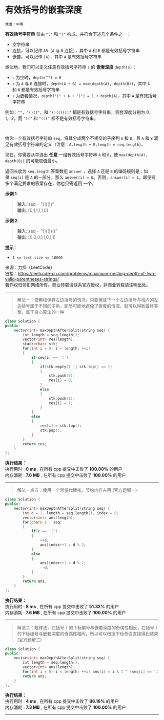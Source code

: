 # 有效括号的嵌套深度 #  
`难度：中等` 

**有效括号字符串** 仅由 `"("` 和 `")"` 构成，并符合下述几个条件之一：  
- 空字符串
- 连接，可以记作 `AB`（`A` 与 `B` 连接），其中 `A` 和 `B` 都是有效括号字符串
- 嵌套，可以记作 `(A)`，其中 `A` 是有效括号字符串  

类似地，我们可以定义任意有效括号字符串 `s` 的 **嵌套深度** `depth(S)`：  
- `s` 为空时，`depth("") = 0`
- `s` 为 `A` 与 `B` 连接时，`depth(A + B) = max(depth(A), depth(B))`，其中 `A` 和 `B` 都是有效括号字符串
- `s` 为嵌套情况，`depth("(" + A + ")") = 1 + depth(A)`，其中 `A` 是有效括号字符串  

例如：`""`，`"()()"`，和 `"()(()())"` 都是有效括号字符串，嵌套深度分别为 0，1，2，而 `")("` 和 `"(()"` 都不是有效括号字符串。  

&nbsp;  

给你一个有效括号字符串 `seq`，将其分成两个不相交的子序列 `A` 和 `B`，且 `A` 和 `B` 满足有效括号字符串的定义（注意：`A.length + B.length = seq.length`）。  

现在，你需要从中选出 **任意** 一组有效括号字符串 `A` 和 `B`，使 `max(depth(A), depth(B))` 的可能取值最小。  

返回长度为 `seq.length` 答案数组 `answer` ，选择 `A` 还是 `B` 的编码规则是：如果 `seq[i]` 是 `A` 的一部分，那么 `answer[i] = 0`。否则，`answer[i] = 1`。即便有多个满足要求的答案存在，你也只需返回 **一个**。  

**示例 1**:  
>**输入**: seq = "(()())"  
>**输出**: [0,1,1,1,1,0]  

**示例 2**:  
>**输入**: seq = "()(())()"  
>**输出**: [0,0,0,1,1,0,1,1]  

**提示**：  
- `1 <= text.size <= 10000`   

来源：力扣（LeetCode）  
链接：https://leetcode-cn.com/problems/maximum-nesting-depth-of-two-valid-parentheses-strings/  
著作权归领扣网络所有。商业转载请联系官方授权，非商业转载请注明出处。  

---  
>解法一：使用栈保存左边括号的情况，只要保证下一个左边括号与栈内的左边括号属于不同的子串，即尽可能地避免了嵌套的情况，就可以得到最终答案，属于贪心算法的一种  

```C++  
class Solution {
public:
    vector<int> maxDepthAfterSplit(string seq) {
        int length = seq.length();
        vector<int> res(length);
        stack<char> stk;
        for(int i = 0; i < length; ++i)
        {
            if(seq[i] == '(')
            {
                if(stk.empty() || stk.top() == 1)
                {
                    stk.push(0);
                    res[i] = 0;
                }
                else
                {
                    stk.push(1);
                    res[i] = 1;
                }
            }
            else
            {
                res[i] = stk.top();
                stk.pop();
            }
        }
        return res;
    }
};
```  

**执行结果：**  
执行用时 : **0 ms** , 在所有 cpp 提交中击败了 **100.00%** 的用户  
内存消耗 : **7.6 MB** , 在所有 cpp 提交中击败了 **100.00%** 的用户  

---  
>解法一点五：使用一个常量代替栈，节约内存占用 (官方题解一)  

```C++  
class Solution {
public:
    vector<int> maxDepthAfterSplit(string seq) {
        int d = 1, length = seq.length(), index = 0;
        vector<int> ans(length);
        for(char& c : seq)
        {
            if(c == '(')
            {
                ++d;
                ans[index++] = d % 2;
            }
            else
            {
                ans[index++] = d % 2;
                --d;
            }
        }
        return ans;
    }
};
```  

**执行结果：**  
执行用时 : **8 ms** , 在所有 cpp 提交中击败了 **51.32%** 的用户  
内存消耗 : **7.6 MB** , 在所有 cpp 提交中击败了 **100.00%** 的用户  

---  
>解法二：规律法，左括号 `(` 的下标编号与嵌套深度的奇偶性相反，右括号 `)` 的下标编号与嵌套深度的奇偶性相同，所以可以根据下标奇偶直接得到结果 (官方题解二)  

```C++  
class Solution {
public:
    vector<int> maxDepthAfterSplit(string seq) {
        int length = seq.length();
        vector<int> ans(length);
        for(int i = 0; i < length; ++i) ans[i] = i & 1 ^ (seq[i] == '(');
        return ans;
    }
};
```  

**执行结果：**  
执行用时 : **4 ms** , 在所有 cpp 提交中击败了 **88.16%** 的用户  
内存消耗 : **7.3 MB** , 在所有 cpp 提交中击败了 **100.00%** 的用户  

---  